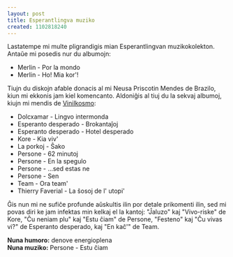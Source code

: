 ```yaml
---
layout: post
title: Esperantlingva muziko
created: 1102818240
---
```

Lastatempe mi multe pligrandigis mian Esperantlingvan muzikokolekton.  Antaŭe mi posedis nur du albumojn: 
<ul><li>Merlin - Por la mondo</li><li>Merlin - Ho! Mia kor'!</li></ul>
 Tiujn du diskojn afable donacis al mi Neusa Priscotin Mendes de Brazilo, kiun mi ekkonis jam kiel komencanto.  Aldoniĝis al tiuj du la sekvaj albumoj, kiujn mi mendis de <a href="http://www.vinilkosmo.com/">Vinilkosmo</a>: 
<ul><li>Dolcxamar - Lingvo intermonda</li><li>Esperanto desperado - Brokantaĵoj</li><li>Esperanto desperado - Hotel desperado</li><li>Kore - Kia viv'</li><li>La porkoj - Ŝako</li><li>Persone - 62 minutoj</li><li>Persone - En la spegulo</li><li>Persone - ...sed estas ne</li><li>Persone - Sen</li><li>Team - Ora team'</li><li>Thierry Faverial - La ŝosoj de l' utopi'</li></ul>
 Ĝis nun mi ne sufiĉe profunde aŭskultis ilin por detale prikomenti ilin, sed mi povas diri ke jam infektas min kelkaj el la kantoj: "Ĵaluzo" kaj "Vivo-riske" de Kore, "Ĉu neniam plu" kaj "Estu ĉiam" de Persone, "Festeno" kaj "Ĉu vivas vi?" de Esperanto desperado, kaj "En kaĉ'" de Team.

**Nuna humoro:** denove energioplena  
**Nuna muziko:** Persone - Estu ĉiam
